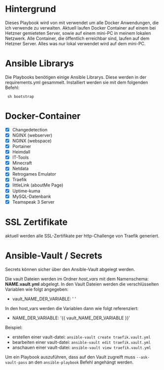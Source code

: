 # Hintergrund

Dieses Playbook wird von mit verwendet um alle Docker Anwendungen, die ich verwende zu verwalten. Aktuell laufen Docker Container auf einem bei Hetzner gemieteten Server, sowie auf einem mini-PC in meinem lokalen Netzwerk. Alle Container, die öffentlich erreichbar sind, laufen auf dem Hetzner Server. Alles was nur lokal verwendet wird auf dem mini-PC.

# Ansible Librarys

Die Playbooks benötigen einige Ansible Librarys. Diese werden in der requirements.yml gesammelt.
Installiert werden sie mit dem folgenden Befehl:

<code> sh bootstrap </code>

# Docker-Container

- [x] Changedetection
- [x] NGINX (webserver)
- [x] NGINX (webspace)
- [x] Portainer
- [x] Heimdall
- [x] IT-Tools
- [x] Minecraft
- [x] Netdata
- [x] Retrogames Emulator
- [x] Traefik
- [x] littleLink (aboutMe Page)
- [x] Uptime-kuma
- [x] MySQL-Datenbank
- [x] Teamspeak 3 Server

# SSL Zertifikate

aktuell werden alle SSL-Zertifikate per http-Challenge von Traefik generiert.

# Ansible-Vault / Secrets

Secrets können sicher über den Ansible-Vault abgelegt werden.

Die vault Dateien werden im Ordner _host_vars_ mit dem Namenschema: **NAME.vault.yml** abgelegt. In den Vault Dateien werden die verschlüsselten Variablen wie folgt angegeben:

- vault_NAME_DER_VARIABLE: ' '

In den host_vars werden die Variablen dann wie folgt referenziert:

- NAME_DER_VARIABLE: '{{ vault_NAME_DER_VARIABLE }}'

Beispiel:

- erstellen einer vault-datei: `ansible-vault create traefik.vault.yml`
- bearbeiten einer vault-datei: `ansible-vault edit traefik.vault.yml`
- anschauen einer vault-datei: `ansible-vault view traefik.vault.yml`

Um ein Playbook auszuführen, dass auf den Vault zugreift muss `--ask-vault-pass` an den `ansible-playbook` Befehl angehängt werden.
